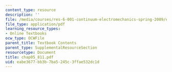 ```yaml
---
content_type: resource
description: ''
file: /media/courses/res-6-001-continuum-electromechanics-spring-2009/eabe3677bb3b7ba5245c3ffae532dc1d_chap05_811.pdf
file_type: application/pdf
learning_resource_types:
- Online Textbooks
ocw_type: OCWFile
parent_title: Textbook Contents
parent_type: SupplementalResourceSection
resourcetype: Document
title: chap05_811.pdf
uid: eabe3677-bb3b-7ba5-245c-3ffae532dc1d
---
```

